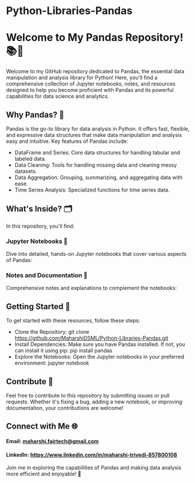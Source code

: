 # Python-Libraries-Pandas

# Welcome to My Pandas Repository! 📚🐼
Welcome to my GitHub repository dedicated to Pandas, the essential data manipulation and analysis library for Python! Here, you'll find a comprehensive collection of Jupyter notebooks, notes, and resources designed to help you become proficient with Pandas and its powerful capabilities for data science and analytics.

## Why Pandas? 🤔
Pandas is the go-to library for data analysis in Python. It offers fast, flexible, and expressive data structures that make data manipulation and analysis easy and intuitive. Key features of Pandas include:

- DataFrame and Series: Core data structures for handling tabular and labeled data.
- Data Cleaning: Tools for handling missing data and cleaning messy datasets.
- Data Aggregation: Grouping, summarizing, and aggregating data with ease.
- Time Series Analysis: Specialized functions for time series data.

## What's Inside? 🗂️
In this repository, you'll find:

### Jupyter Notebooks 📓
Dive into detailed, hands-on Jupyter notebooks that cover various aspects of Pandas:

### Notes and Documentation 📝
Comprehensive notes and explanations to complement the notebooks:

## Getting Started 🚀
To get started with these resources, follow these steps:

- Clone the Repository: git clone https://github.com/MaharshiDSML/Python-Libraries-Pandas.git
- Install Dependencies: Make sure you have Pandas installed. If not, you can install it using pip: pip install pandas
- Explore the Notebooks: Open the Jupyter notebooks in your preferred environment: jupyter notebook

## Contribute 🤝
Feel free to contribute to this repository by submitting issues or pull requests. Whether it's fixing a bug, adding a new notebook, or improving documentation, your contributions are welcome!

## Connect with Me 🌐
#### Email: maharshi.fairtech@gmail.com
#### LinkedIn: https://www.linkedin.com/in/maharshi-trivedi-857800108
Join me in exploring the capabilities of Pandas and making data analysis more efficient and enjoyable! 🚀
